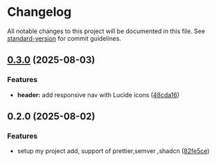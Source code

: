 # Changelog

All notable changes to this project will be documented in this file. See [standard-version](https://github.com/conventional-changelog/standard-version) for commit guidelines.

## [0.3.0](https://github.com/Akshuu123/portfolio-akshay/compare/v0.2.0...v0.3.0) (2025-08-03)


### Features

* **header:** add responsive nav with Lucide icons ([48cda16](https://github.com/Akshuu123/portfolio-akshay/commit/48cda1602b94aeced4f77004654029ec6a112615))

## 0.2.0 (2025-08-02)

### Features

- setup my project add, support of prettier,semver ,shadcn ([82fe5ce](https://github.com/Akshuu123/portfolio-akshay/commit/82fe5cee648d93a9312fa59cc7f8b2b90ca97212))
